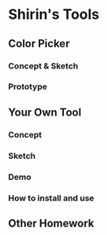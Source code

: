 # Shirin's Tools

## Color Picker

### Concept & Sketch

### Prototype

## Your Own Tool

### Concept

### Sketch

### Demo

### How to install and use

## Other Homework

